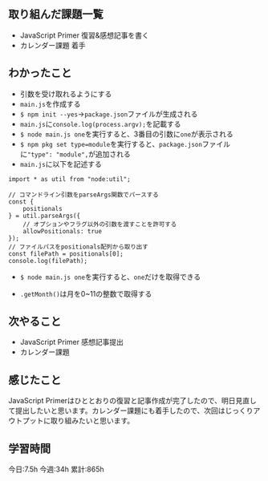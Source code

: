## 取り組んだ課題一覧
- JavaScript Primer 復習&感想記事を書く
- カレンダー課題 着手
	
## わかったこと

- 引数を受け取れるようにする
- `main.js`を作成する
- `$ npm init --yes`→`package.json`ファイルが生成される
- `main.js`に`console.log(process.argv);`を記載する
- `$ node main.js one`を実行すると、3番目の引数に`one`が表示される
- `$ npm pkg set type=module`を実行すると、`package.json`ファイルに`"type": "module",`が追加される
- `main.js`に以下を記述する
```
import * as util from "node:util";

// コマンドライン引数をparseArgs関数でパースする
const {
    positionals
} = util.parseArgs({
    // オプションやフラグ以外の引数を渡すことを許可する
    allowPositionals: true
});
// ファイルパスをpositionals配列から取り出す
const filePath = positionals[0];
console.log(filePath);
```
- `$ node main.js one`を実行すると、`one`だけを取得できる


- `.getMonth()`は月を0~11の整数で取得する


## 次やること
- JavaScript Primer 感想記事提出
- カレンダー課題


## 感じたこと
JavaScript Primerはひととおりの復習と記事作成が完了したので、明日見直して提出したいと思います。カレンダー課題にも着手したので、次回はじっくりアウトプットに取り組みたいと思います。


## 学習時間
今日:7.5h
今週:34h 
累計:865h